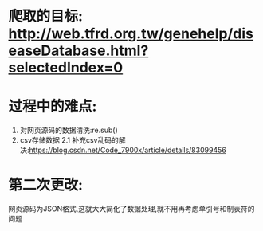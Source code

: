 # 爬取的目标: http://web.tfrd.org.tw/genehelp/diseaseDatabase.html?selectedIndex=0
# 过程中的难点: 
1. 对网页源码的数据清洗:re.sub()
2. csv存储数据
  2.1 补充csv乱码的解决:https://blog.csdn.net/Code_7900x/article/details/83099456

# 第二次更改:
网页源码为JSON格式,这就大大简化了数据处理,就不用再考虑单引号和制表符的问题

